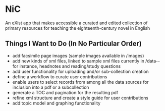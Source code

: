 NiC
===

An eXist app that makes accessible a curated and edited collection of primary resources for teaching the eighteenth-century novel in English

<h2>Things I Want to Do (In No Particular Order)</h2>

<ul>
<li>add facsimile page images (sample images available in /images)
<li>add new kinds of xml files, linked to sample xml files currently in /data--for instance, headnotes and reading/study questions
<li>add user functionality for uploading and/or sub-collection creation
<li>define a workflow to curate user contributions
<li>enable users to select records from among all the data sources for inclusion into a pdf or a subcollection
<li>generate a TOC and pagination for the resulting pdf
<li>refine xml structure and create a style guide for user contributions
<li>add topic model and graphing functionality
</ul>

